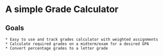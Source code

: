 # A simple Grade Calculator

## Goals
    * Easy to use and track grades calculator with weighted assignments
    * Calculate required grades on a midterm/exam for a desired GPA
    * Convert percentage grades to a letter grade
